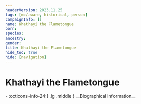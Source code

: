 ```yaml
---
headerVersion: 2023.11.25
tags: [mc/aware, historical, person]
campaignInfo: []
name: Khathayi the Flametongue
born:
species:
ancestry:
gender:
title: Khathayi the Flametongue
hide_toc: true
hide: [navigation]
---
```

# Khathayi the Flametongue
<div class="grid cards ext-narrow-margin ext-one-column" markdown>
- :octicons-info-24:{ .lg .middle } __Biographical Information__

</div>


